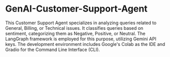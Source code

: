 # GenAI-Customer-Support-Agent
This Customer Support Agent specializes in analyzing queries related to General, Billing, or Technical issues. It classifies queries based on sentiment, categorizing them as Negative, Positive, or Neutral. The LangGraph framework is employed for this purpose, utilizing Gemini API keys. The development environment includes Google's Colab as the IDE and Gradio for the Command Line Interface (CLI).
